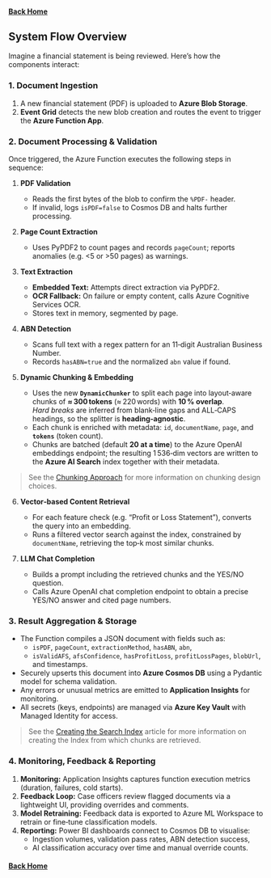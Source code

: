 #### [Back Home](/README.md)
## System Flow Overview
Imagine a financial statement is being reviewed. Here’s how the components interact:

### 1. Document Ingestion
1. A new financial statement (PDF) is uploaded to **Azure Blob Storage**.
2. **Event Grid** detects the new blob creation and routes the event to trigger the **Azure Function App**.

### 2. Document Processing & Validation
Once triggered, the Azure Function executes the following steps in sequence:

1. **PDF Validation**
   - Reads the first bytes of the blob to confirm the `%PDF-` header.
   - If invalid, logs `isPDF=false` to Cosmos DB and halts further processing.

2. **Page Count Extraction**
   - Uses PyPDF2 to count pages and records `pageCount`; reports anomalies (e.g. <5 or >50 pages) as warnings.

3. **Text Extraction**
   - **Embedded Text:** Attempts direct extraction via PyPDF2.
   - **OCR Fallback:** On failure or empty content, calls Azure Cognitive Services OCR.
   - Stores text in memory, segmented by page.

4. **ABN Detection**
   - Scans full text with a regex pattern for an 11‑digit Australian Business Number.
   - Records `hasABN=true` and the normalized `abn` value if found.

5. **Dynamic Chunking & Embedding**
   - Uses the new **`DynamicChunker`** to split each page into layout‑aware chunks of **≈ 300 tokens** (≈ 220 words) with **10 % overlap**.  
     *Hard breaks* are inferred from blank‑line gaps and ALL‑CAPS headings, so the splitter is **heading‑agnostic**.
   - Each chunk is enriched with metadata: `id`, `documentName`, `page`, and **`tokens`** (token count).
   - Chunks are batched (default **20 at a time**) to the Azure OpenAI embeddings endpoint; the resulting 1 536‑dim vectors are written to the **Azure AI Search** index together with their metadata.

> See the [Chunking Approach](/Documentation/Solution_Design/chunking_approach.md) for more information on chunking design choices.

6. **Vector‐based Content Retrieval**
   - For each feature check (e.g. “Profit or Loss Statement”), converts the query into an embedding.
   - Runs a filtered vector search against the index, constrained by `documentName`, retrieving the top‑k most similar chunks.

7. **LLM Chat Completion**
   - Builds a prompt including the retrieved chunks and the YES/NO question.
   - Calls Azure OpenAI chat completion endpoint to obtain a precise YES/NO answer and cited page numbers.

### 3. Result Aggregation & Storage
- The Function compiles a JSON document with fields such as:
  - `isPDF`, `pageCount`, `extractionMethod`, `hasABN`, `abn`,
  - `isValidAFS`, `afsConfidence`, `hasProfitLoss`, `profitLossPages`, `blobUrl`, and timestamps.
- Securely upserts this document into **Azure Cosmos DB** using a Pydantic model for schema validation.
- Any errors or unusual metrics are emitted to **Application Insights** for monitoring.
- All secrets (keys, endpoints) are managed via **Azure Key Vault** with Managed Identity for access.

> See the [Creating the Search Index](/Documentation/Solution_Design/creating_the_search_index.md) article for more information on creating the Index from which chunks are retrieved.

### 4. Monitoring, Feedback & Reporting
1. **Monitoring:** Application Insights captures function execution metrics (duration, failures, cold starts).
2. **Feedback Loop:** Case officers review flagged documents via a lightweight UI, providing overrides and comments.
3. **Model Retraining:** Feedback data is exported to Azure ML Workspace to retrain or fine‑tune classification models.
4. **Reporting:** Power BI dashboards connect to Cosmos DB to visualise:
   - Ingestion volumes, validation pass rates, ABN detection success,
   - AI classification accuracy over time and manual override counts.

#### [Back Home](/README.md)